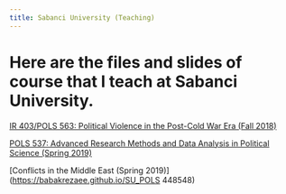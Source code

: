 ```yaml
---
title: Sabanci University (Teaching)
---
```


Here are the files and slides of course that I teach at Sabanci University.
=====


[IR 403/POLS 563: Political Violence in the Post-Cold War Era (Fall 2018)](https://babakrezaee.github.io/SU_IR403POLS563)

[POLS 537: Advanced Research Methods and Data Analysis in Political Science (Spring 2019)](https://babakrezaee.github.io/SU_POLS537_Spring2019)

[Conflicts in the Middle East (Spring 2019)](https://babakrezaee.github.io/SU_POLS 448548)
